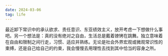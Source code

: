 ```yaml
---
date: 2024-03-06
tag: life
---
```

最近卸下常识中的承认欲求、责任意识、东亚绩效主义，放开考虑一下想做什么事吧。另一个想法是：真的没有绝对之自由，生活总是戴着镣铐在跳舞。独立意味着在自由和限制之间行走，习惯、适应并熟练。无论是社会外界宏观或微观常识性的束缚，还是自己给自己的约束，我会慢慢去用理性去找到其中恰当的容身之所。